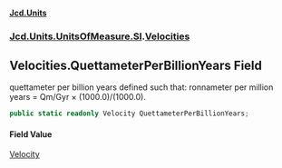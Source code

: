 #### [Jcd.Units](index 'index')
### [Jcd.Units.UnitsOfMeasure.SI](Jcd.Units.UnitsOfMeasure.SI 'Jcd.Units.UnitsOfMeasure.SI').[Velocities](Velocities 'Jcd.Units.UnitsOfMeasure.SI.Velocities')

## Velocities.QuettameterPerBillionYears Field

quettameter per billion years defined such that: ronnameter per million years = Qm/Gyr × (1000.0)/(1000.0).

```csharp
public static readonly Velocity QuettameterPerBillionYears;
```

#### Field Value
[Velocity](Velocity 'Jcd.Units.UnitTypes.Velocity')